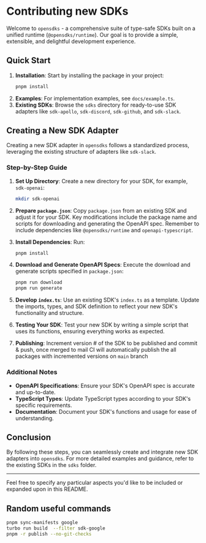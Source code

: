 # Contributing new SDKs

Welcome to `opensdks` - a comprehensive suite of type-safe SDKs built on a unified runtime (`@opensdks/runtime`). Our goal is to provide a simple, extensible, and delightful development experience.

## Quick Start

1. **Installation**: Start by installing the package in your project:
   ```bash
   pnpm install
   ```
2. **Examples**: For implementation examples, see `docs/example.ts`.
3. **Existing SDKs**: Browse the `sdks` directory for ready-to-use SDK adapters like `sdk-apollo`, `sdk-discord`, `sdk-github`, and `sdk-slack`.

## Creating a New SDK Adapter

Creating a new SDK adapter in `opensdks` follows a standardized process, leveraging the existing structure of adapters like `sdk-slack`.

### Step-by-Step Guide

1. **Set Up Directory**:
   Create a new directory for your SDK, for example, `sdk-openai`:
   ```bash
   mkdir sdk-openai
   ```

2. **Prepare `package.json`**:
   Copy `package.json` from an existing SDK and adjust it for your SDK. Key modifications include the package name and scripts for downloading and generating the OpenAPI spec. Remember to include dependencies like `@opensdks/runtime` and `openapi-typescript`.

3. **Install Dependencies**:
   Run:
   ```bash
   pnpm install
   ```

4. **Download and Generate OpenAPI Specs**:
   Execute the download and generate scripts specified in `package.json`:
   ```bash
   pnpm run download
   pnpm run generate
   ```

5. **Develop `index.ts`**:
   Use an existing SDK's `index.ts` as a template. Update the imports, types, and SDK definition to reflect your new SDK's functionality and structure.

6. **Testing Your SDK**:
   Test your new SDK by writing a simple script that uses its functions, ensuring everything works as expected.

7. **Publishing**:
   Increment version # of the SDK to be published and commit & push, once merged to mail CI will automatically publish the all packages with incremented versions on `main` branch

### Additional Notes

- **OpenAPI Specifications**: Ensure your SDK's OpenAPI spec is accurate and up-to-date.
- **TypeScript Types**: Update TypeScript types according to your SDK's specific requirements.
- **Documentation**: Document your SDK's functions and usage for ease of understanding.

## Conclusion

By following these steps, you can seamlessly create and integrate new SDK adapters into `opensdks`. For more detailed examples and guidance, refer to the existing SDKs in the `sdks` folder.

---

Feel free to specify any particular aspects you'd like to be included or expanded upon in this README.

## Random useful commands

```bash
pnpm sync-manifests google
turbo run build  --filter sdk-google
pnpm -r publish --no-git-checks
```